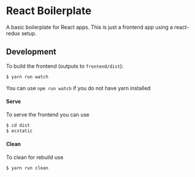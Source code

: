 # React Boilerplate

A basic boilerplate for React apps. This is just a frontend app using a react-redux setup.

## Development

To build the frontend (outputs to `frontend/dist`):

```bash
$ yarn run watch
```

You can use `npm run watch` if you do not have yarn installed

#### Serve

To serve the frontend you can use

```bash
$ cd dist
$ ecstatic
```

#### Clean

To clean for rebuild use

```bash
$ yarn run clean
```
